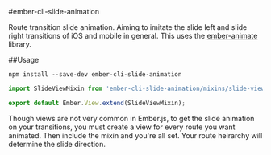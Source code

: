 #ember-cli-slide-animation

Route transition slide animation. Aiming to imitate the slide left and slide right transitions of iOS and mobile in general. This uses the [ember-animate](https://github.com/gigafied/ember-animate) library.

##Usage

`npm install --save-dev ember-cli-slide-animation`
```javascript
import SlideViewMixin from 'ember-cli-slide-animation/mixins/slide-view';

export default Ember.View.extend(SlideViewMixin);
```

Though views are not very common in Ember.js, to get the slide animation on your transitions, you must create a view for every route you want animated. Then include the mixin and you're all set. Your route heirarchy will determine the slide direction.
